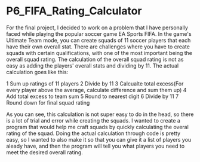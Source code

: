 # P6_FIFA_Rating_Calculator
For the final project, I decided to work on a problem that I have personally faced while playing the popular soccer game EA Sports FIFA. In the game's Ultimate Team mode, you can create squads of 11 soccer players that each have their own overall stat. There are challenges where you have to create squads with certain qualifications, with one of the most important being the overall squad rating. The calculation of the overall squad rating is not as easy as adding the players' overall stats and dividing by 11. The actual calculation goes like this: 

1 Sum up ratings of 11 players
2 Divide by 11
3 Calcualte total excess(For every player above the average, calculate difference and sum them up)
4 Add total excess to team sum
5 Round to nearest digit
6 Divide by 11
7 Round down for final squad rating

As you can see, this calculation is not super easy to do in the head, so there is a lot of trial and error while creating the squads. I wanted to create a program that would help me craft squads by quickly calculating the overal rating of the squad. Doing the actual calculation through code is pretty easy, so I wanted to also make it so that you can give it a list of players you aleady have, and then the program will tell you what players you need to meet the desired overall rating. 
